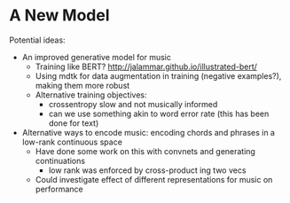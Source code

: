 
# A New Model

Potential ideas:

* An improved generative model for music
    * Training like BERT? <http://jalammar.github.io/illustrated-bert/>
    * Using mdtk for data augmentation in training (negative examples?), making them
      more robust
    * Alternative training objectives:
        * crossentropy slow and not musically informed
        * can we use something akin to word error rate (this has been done for text)
* Alternative ways to encode music: encoding chords and phrases in a low-rank continuous
  space
    * Have done some work on this with convnets and generating continuations
        * low rank was enforced by cross-product ing two vecs
    * Could investigate effect of different representations for music on performance

